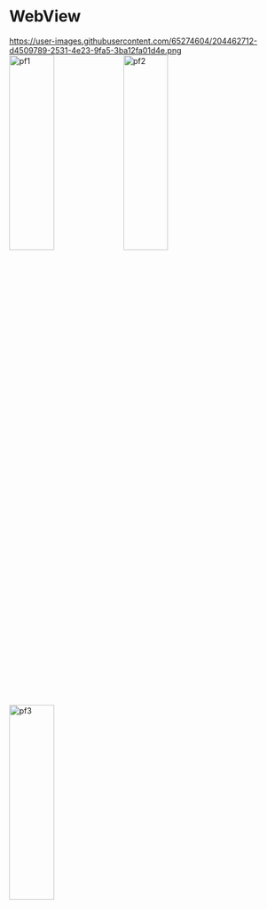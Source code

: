 # WebView
<url src ="https://leesungjun1.netlify.app/"></url>
https://user-images.githubusercontent.com/65274604/204462712-d4509789-2531-4e23-9fa5-3ba12fa01d4e.png
<img src="https://user-images.githubusercontent.com/65274604/204462712-d4509789-2531-4e23-9fa5-3ba12fa01d4e.png" width="40%" height="30%" title="px(픽셀) 크기 설정" alt="pf1"></img>
<img src="//pf2.png" width="40%" height="30%" title="px(픽셀) 크기 설정" alt="pf2"></img>
<img src="//pf3.png" width="40%" height="30%" title="px(픽셀) 크기 설정" alt="pf3"></img>
